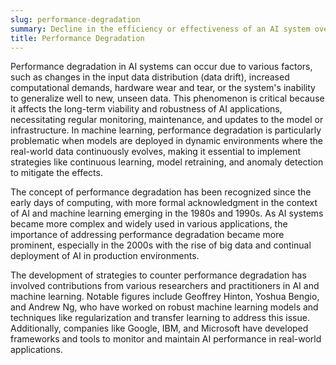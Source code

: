 ```yaml
---
slug: performance-degradation
summary: Decline in the efficiency or effectiveness of an AI system over time or under specific conditions, leading to reduced accuracy, speed, or reliability.
title: Performance Degradation
---
```


Performance degradation in AI systems can occur due to various factors, such as changes in the input data distribution (data drift), increased computational demands, hardware wear and tear, or the system's inability to generalize well to new, unseen data. This phenomenon is critical because it affects the long-term viability and robustness of AI applications, necessitating regular monitoring, maintenance, and updates to the model or infrastructure. In machine learning, performance degradation is particularly problematic when models are deployed in dynamic environments where the real-world data continuously evolves, making it essential to implement strategies like continuous learning, model retraining, and anomaly detection to mitigate the effects.

The concept of performance degradation has been recognized since the early days of computing, with more formal acknowledgment in the context of AI and machine learning emerging in the 1980s and 1990s. As AI systems became more complex and widely used in various applications, the importance of addressing performance degradation became more prominent, especially in the 2000s with the rise of big data and continual deployment of AI in production environments.

The development of strategies to counter performance degradation has involved contributions from various researchers and practitioners in AI and machine learning. Notable figures include Geoffrey Hinton, Yoshua Bengio, and Andrew Ng, who have worked on robust machine learning models and techniques like regularization and transfer learning to address this issue. Additionally, companies like Google, IBM, and Microsoft have developed frameworks and tools to monitor and maintain AI performance in real-world applications.
